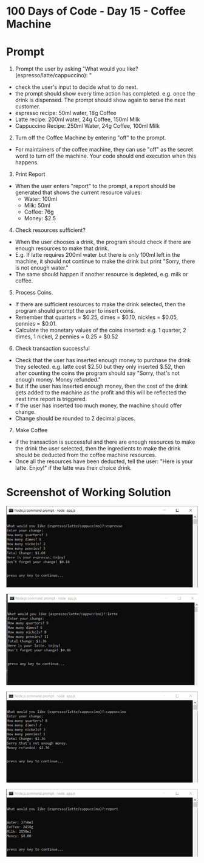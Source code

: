 # 100 Days of Code - Day 15 - Coffee Machine

# Prompt

1. Prompt the user by asking "What would you like? (espresso/latte/cappuccino): "
* check the user's input to decide what to do next.
* the prompt should show every time action has completed. e.g. once the drink is dispensed. The prompt should show again to serve the next customer.
* espresso recipe: 50ml water, 18g Coffee
* Latte recipe: 200ml water, 24g Coffee, 150ml Milk
* Cappuccino Recipe: 250ml Water, 24g Coffee, 100ml Milk

2. Turn off the Coffee Machine by entering "off" to the prompt.
* For maintainers of the coffee machine, they can use "off" as the secret word to turn off the machine. Your code should end execution when this happens.

3. Print Report
* When the user enters "report" to the prompt, a report should be generated that shows the current resource values:
    * Water: 100ml
    * Milk: 50ml
    * Coffee: 76g
    * Money: $2.5

4. Check resources sufficient?
* When the user chooses a drink, the program should check if there are enough resources to make that drink.
* E.g. If latte requires 200ml water but there is only 100ml left in the machine, it should not continue to make the drink but print "Sorry, there is not enough water."
* The same should happen if another resource is depleted, e.g. milk or coffee.

5. Process Coins.
* If there are sufficient resources to make the drink selected, then the program should prompt the user to insert coins.
* Remember that quarters = $0.25, dimes = $0.10, nickles = $0.05, pennies = $0.01.
* Calculate the monetary values of the coins inserted: e.g. 1 quarter, 2 dimes, 1 nickel, 2 pennies = 0.25 = $0.52

6. Check transaction successful
* Check that the user has inserted enough money to purchase the drink they selected. e.g. latte cost $2.50 but they only inserted $.52, then after counting the coins the program should say "Sorry, that's not enough money. Money refunded."
* But if the user has inserted enough money, then the cost of the drink gets added to the machine as the profit and this will be reflected the next time report is triggered.
* If the user has inserted too much money, the machine should offer change.
* Change should be rounded to 2 decimal places.

7. Make Coffee
* if the transaction is successful and there are enough resources to make the drink the user selected, then the ingredients to make the drink should be deducted from the coffee machine resources.
* Once all the resources have been deducted, tell the user: "Here is your latte. Enjoy!" if the latte was their choice drink.


# Screenshot of Working Solution

![Example 1](./Capture1.PNG)

![Example 2](./Capture2.PNG)

![Example 3](./Capture3.PNG)

![Example 4](./Capture4.PNG)